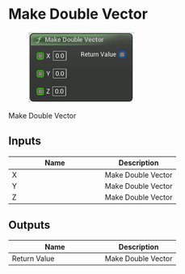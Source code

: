 # Make Double Vector

<div align="left" data-full-width="false">

<figure><img src="../../../../.gitbook/assets/Make_Double_Vector.png" alt=""><figcaption></figcaption></figure>

</div>

Make Double Vector

## Inputs

<table><thead><tr><th width="170">Name</th><th>Description</th></tr></thead><tbody><tr><td>X</td><td>Make Double Vector</td></tr><tr><td>Y</td><td>Make Double Vector</td></tr><tr><td>Z</td><td>Make Double Vector</td></tr></tbody></table>

## Outputs

<table><thead><tr><th width="170">Name</th><th>Description</th></tr></thead><tbody><tr><td>Return Value</td><td>Make Double Vector</td></tr></tbody></table>
